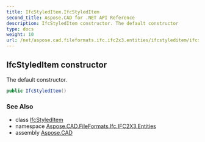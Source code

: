 ```yaml
---
title: IfcStyledItem.IfcStyledItem
second_title: Aspose.CAD for .NET API Reference
description: IfcStyledItem constructor. The default constructor
type: docs
weight: 10
url: /net/aspose.cad.fileformats.ifc.ifc2x3.entities/ifcstyleditem/ifcstyleditem/
---
```

## IfcStyledItem constructor

The default constructor.

```csharp
public IfcStyledItem()
```

### See Also

* class [IfcStyledItem](../)
* namespace [Aspose.CAD.FileFormats.Ifc.IFC2X3.Entities](../../ifcstyleditem/)
* assembly [Aspose.CAD](../../../)



